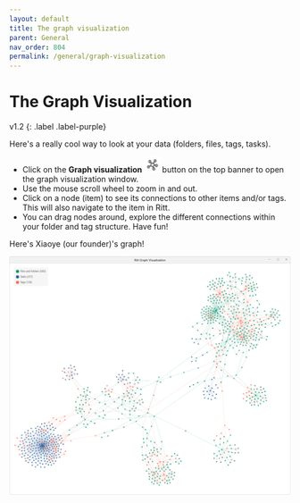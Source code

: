 ```yaml
---
layout: default
title: The graph visualization
parent: General
nav_order: 804
permalink: /general/graph-visualization
---
```


# The Graph Visualization
v1.2
{: .label .label-purple}

Here's a really cool way to look at your data (folders, files, tags, tasks).

- Click on the **Graph visualization**<img src="../img/v1.2-PNG-Button-Graph.png" alt="Graph Button" width="30" style="padding: 0px 3px 0px 3px"/>button on the top banner to open the graph visualization window. 
- Use the mouse scroll wheel to zoom in and out.
- Click on a node (item) to see its connections to other items and/or tags. This will also navigate to the item in Ritt.
- You can drag nodes around, explore the different connections within your folder and tag structure. Have fun!

Here's Xiaoye (our founder)'s graph!

![XY Graph](../img/v1.2-PNG-XYGraph.png)

